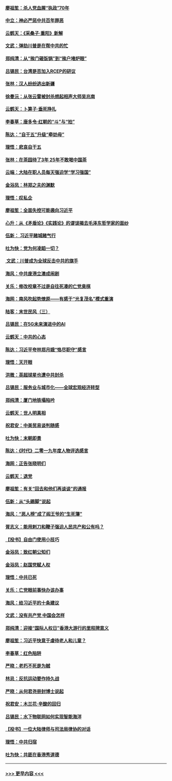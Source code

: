 #### [廖祖笙：杀人党血腥“执政”70年](../pages/nsc993/n11745144.md?t=12270133) 
#### [中立：神必严惩中共百年罪恶](../pages/nsc993/n11744970.md?t=12270133) 
#### [云鹤天：《采桑子‧重阳》新解](../pages/nsc993/n11744948.md?t=12270133) 
#### [文武：弹劾川普是在帮中共的忙](../pages/nsc993/n11744758.md?t=12270133) 
#### [郑纯清：从“挨门砸饭锅”到“挨户堵炉眼”](../pages/nsc993/n11744745.md?t=12270133) 
#### [吕锡民：台湾是否加入RCEP的研议](../pages/nsc993/n11744701.md?t=12270133) 
#### [张林：汉人纷纷逃出新疆](../pages/nsc993/n11743530.md?t=12270133) 
#### [徐曼沅：从张云雷被封杀想起相声大师吴兆南](../pages/nsc993/n11741816.md?t=12270133) 
#### [云鹤天：卜算子‧垂死挣扎](../pages/nsc993/n11739956.md?t=12270133) 
#### [李春草：唐多令‧红朝的“斗”与“拍”](../pages/nsc993/n11739830.md?t=12270133) 
#### [陈达：“自干五”升级“牵妨母”](../pages/nsc993/n11739724.md?t=12270133) 
#### [理悟：悲哀自干五](../pages/nsc993/n11739547.md?t=12270133) 
#### [张林：在茶园待了3年 25年不敢喝中国茶](../pages/nsc993/n11739240.md?t=12270133) 
#### [云端：大陆在职人员每天强迫学“学习强国”](../pages/nsc993/n11738735.md?t=12270133) 
#### [金浴凤：林郑之夫的渊默](../pages/nsc993/n11737735.md?t=12270133) 
#### [理悟：叹私企](../pages/nsc993/n11737715.md?t=12270133) 
#### [廖祖笙：全面失控可能袭向习近平](../pages/nsc993/n11737704.md?t=12270133) 
#### [心升：从《矛盾论》《实践论》的谬误揭去毛泽东哲学家的面纱](../pages/nsc993/n11736962.md?t=12270133) 
#### [伍新： 习近平赌城赌气行](../pages/nsc993/n11736929.md?t=12270133) 
#### [吐为快：党为何凌蹈一切？](../pages/nsc993/n11736915.md?t=12270133) 
#### [ 文武：川普成为全球反击中共的旗手](../pages/nsc993/n11736882.md?t=12270133) 
#### [海风：中共废港立澳成闹剧](../pages/nsc993/n11735857.md?t=12270133) 
#### [关乐：修改校章不过是自往死凑的亡党臭棋](../pages/nsc993/n11735097.md?t=12270133) 
#### [海网：南风吹起势燎原——有感于“光复茂名”模式重演](../pages/nsc993/n11732308.md?t=12270133) 
#### [陆客：末世民风（三）](../pages/nsc993/n11732211.md?t=12270133) 
#### [吕锡民：在5G未来演进中的AI](../pages/nsc993/n11730010.md?t=12270133) 
#### [云鹤天：中共的心态](../pages/nsc993/n11729906.md?t=12270133) 
#### [陈达：习近平夸林郑月娥“恪尽职守”感言](../pages/nsc993/n11729881.md?t=12270133) 
#### [理悟：天开眼](../pages/nsc993/n11729699.md?t=12270133) 
#### [洪微：英超球星也遭中共封杀](../pages/nsc993/n11727243.md?t=12270133) 
#### [吕锡民：服务业与城市化——全球宏观经济转型](../pages/nsc993/n11725845.md?t=12270133) 
#### [郑纯清：厦门地铁塌陷吟](../pages/nsc993/n11725813.md?t=12270133) 
#### [云鹤天：世人明真相](../pages/nsc993/n11725621.md?t=12270133) 
#### [祝君安：中美贸易谈判随感](../pages/nsc993/n11725609.md?t=12270133) 
#### [吐为快：末朝即景](../pages/nsc993/n11723365.md?t=12270133) 
#### [陈达：《时代》二零一九年度人物评选感言](../pages/nsc993/n11723337.md?t=12270133) 
#### [海网：正告张晓明们](../pages/nsc993/n11723228.md?t=12270133) 
#### [云鹤天：退党](../pages/nsc993/n11723056.md?t=12270133) 
#### [廖祖笙：有关“回去和他们再谈谈”的通报](../pages/nsc993/n11722442.md?t=12270133) 
#### [伍新：从“头踢脚”说起](../pages/nsc993/n11722429.md?t=12270133) 
#### [海风：“恶人榜”成了阎王爷的“生死簿”](../pages/nsc993/n11722272.md?t=12270133) 
#### [胥志义：能用剌刀和鞭子强迫人民共产和公有吗？](../pages/nsc993/n11720569.md?t=12270133) 
#### [【投书】自由门使用小技巧](../pages/nsc993/n11720180.md?t=12270133) 
#### [金浴凤：致红朝公知们](../pages/nsc993/n11720563.md?t=12270133) 
#### [金浴凤：赵国党赋人权](../pages/nsc993/n11720533.md?t=12270133) 
#### [理悟：中共已死](../pages/nsc993/n11720233.md?t=12270133) 
#### [关乐：亡党眼前事快办该办事](../pages/nsc993/n11719160.md?t=12270133) 
#### [海风：给习近平的十条建议](../pages/nsc993/n11717616.md?t=12270133) 
#### [文武：没有共产党 中国会怎样](../pages/nsc993/n11717584.md?t=12270133) 
#### [郑纯清：迎接“国际人权日”香港大游行的里程牌意义](../pages/nsc993/n11717417.md?t=12270133) 
#### [廖祖笙：习近平快意于虐待老人和儿童？](../pages/nsc993/n11715313.md?t=12270133) 
#### [李春草：红色陷阱](../pages/nsc993/n11715029.md?t=12270133) 
#### [严晓：老朽不死是为贼](../pages/nsc993/n11712910.md?t=12270133) 
#### [林忌：反抗运动要作持久战](../pages/nsc993/n11712623.md?t=12270133) 
#### [严晓：从何君尧册封博士说起](../pages/nsc993/n11712465.md?t=12270133) 
#### [祝君安：木兰花·辛酸的回归](../pages/nsc993/n11712381.md?t=12270133) 
#### [吕锡民：水下物联网如何实现智能海洋](../pages/nsc993/n11711158.md?t=12270133) 
#### [【投书】一位大陆律师与司法局律协的对话](../pages/nsc993/n11709675.md?t=12270133) 
#### [理悟：中共归宿](../pages/nsc993/n11710059.md?t=12270133) 
#### [吐为快：共匪在香港秀道德](../pages/nsc993/n11709979.md?t=12270133) 

----
#### [ >>> 更早内容 <<< ](../indexes/nsc993-earlier.md)
